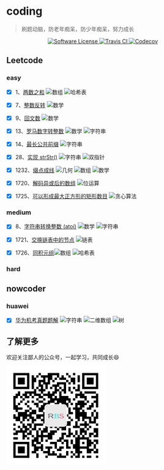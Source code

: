 # coding

> 刷题动脑，防老年痴呆，防少年痴呆，努力成长

<p align="center">
  <a href="LICENSE">
    <img src="https://img.shields.io/badge/license-MIT-brightgreen.svg?style=flat-square" alt="Software License" />
  </a>
  <a href="https://travis-ci.com/github/ataola/coding" target="_blank" rel="noopener noreferrer">
    <img alt="Travis CI" src="https://img.shields.io/travis/ataola/coding.svg">
  </a>
  <a href="https://codecov.io/gh/ataola/coding" target="_blank" rel="noopener noreferrer">
    <img alt="Codecov" src="https://img.shields.io/codecov/c/github/ataola/coding.svg">
  </a>
</p>

## Leetcode

### easy

- [x] 1、[两数之和](./note/leetcode/1-two-sum.md) ![数组](https://img.shields.io/badge/-数组-blue) ![哈希表](https://img.shields.io/badge/-哈希表-blue)

- [x] 7、[整数反转](./note/leetcode/7-reverse-integer.md) ![数学](https://img.shields.io/badge/-数学-blue)

- [x] 9、[回文数](./note/leetcode/9-palindrome-number.md) ![数学](https://img.shields.io/badge/-数学-blue)

- [x] 13、[罗马数字转整数](./note/leetcode/13-roman-to-integer.md) ![数学](https://img.shields.io/badge/-数学-blue) ![字符串](https://img.shields.io/badge/-字符串-blue)

- [x] 14、[最长公共前缀](./note/leetcode/14-longest-common-prefix.md) ![字符串](https://img.shields.io/badge/-字符串-blue)

- [x] 28、[实现 strStr()](./note/leetcode/28-implement-strstr.md) ![字符串](https://img.shields.io/badge/-字符串-blue) ![双指针](https://img.shields.io/badge/-双指针-blue)

- [x] 1232、[缀点成线](./note/leetcode/1232-check-if-it-is-a-straight-line.md) ![几何](https://img.shields.io/badge/-几何-blue) ![数组](https://img.shields.io/badge/-数组-blue) ![数学](https://img.shields.io/badge/-数学-blue)

- [x] 1720、[解码异或后的数组](./note/leetcode/1720-decode-xored-array.md) ![位运算](https://img.shields.io/badge/-位运算-blue)

- [x] 1725、[可以形成最大正方形的矩形数目](./note/leetcode/5653-number-of-rectangles-that-can-form-the-largest-square.md) ![贪心算法](https://img.shields.io/badge/-贪心算法-blue)

### medium

- [x] 8、[字符串转换整数 (atoi)](./note/leetcode/8-string-to-integer-atoi.md) ![数学](https://img.shields.io/badge/-数学-blue) ![字符串](https://img.shields.io/badge/-字符串-blue)

- [x] 1721、[交换链表中的节点](./note/leetcode/1721-swapping-nodes-in-a-linked-list.md) ![链表](https://img.shields.io/badge/-链表-blue)

- [x] 1726、[同积元组](./note/leetcode/1726-tuple-with-same-product.md)![数组](https://img.shields.io/badge/-数组-blue) ![哈希表](https://img.shields.io/badge/-哈希表-blue)

### hard

## nowcoder

### huawei

- [x] [华为机考真题题解](./note/nowcoder/huawei/exam.md) ![字符串](https://img.shields.io/badge/-字符串-blue) ![二维数组](https://img.shields.io/badge/-二维数组-blue) ![树](https://img.shields.io/badge/-树-blue)

## 了解更多

欢迎关注鄙人的公众号，一起学习，共同成长:smile:

![](img/wechat-cnroadbridge.jpg)
